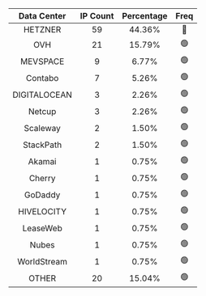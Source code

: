 | Data Center | IP Count | Percentage | Freq |
|:------------:|:--------:|:-----------:|:-----:|
| HETZNER | 59 | 44.36% | 🔴 |
| OVH | 21 | 15.79% | 🟢 |
| MEVSPACE | 9 | 6.77% | 🟢 |
| Contabo | 7 | 5.26% | 🟢 |
| DIGITALOCEAN | 3 | 2.26% | 🟢 |
| Netcup | 3 | 2.26% | 🟢 |
| Scaleway | 2 | 1.50% | 🟢 |
| StackPath | 2 | 1.50% | 🟢 |
| Akamai | 1 | 0.75% | 🟢 |
| Cherry | 1 | 0.75% | 🟢 |
| GoDaddy | 1 | 0.75% | 🟢 |
| HIVELOCITY | 1 | 0.75% | 🟢 |
| LeaseWeb | 1 | 0.75% | 🟢 |
| Nubes | 1 | 0.75% | 🟢 |
| WorldStream | 1 | 0.75% | 🟢 |
| OTHER | 20 | 15.04% | 🟢 |